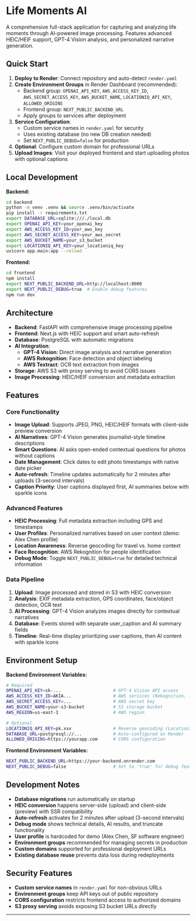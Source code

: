 # Life Moments AI

A comprehensive full-stack application for capturing and analyzing life moments through AI-powered image processing. Features advanced HEIC/HEIF support, GPT-4 Vision analysis, and personalized narrative generation.

## Quick Start

1. **Deploy to Render**: Connect repository and auto-detect `render.yaml`
2. **Create Environment Groups** in Render Dashboard (recommended):
   - Backend group: `OPENAI_API_KEY`, `AWS_ACCESS_KEY_ID`, `AWS_SECRET_ACCESS_KEY`, `AWS_BUCKET_NAME`, `LOCATIONIQ_API_KEY`, `ALLOWED_ORIGINS`
   - Frontend group: `NEXT_PUBLIC_BACKEND_URL`
   - Apply groups to services after deployment
3. **Service Configuration**:
   - Custom service names in `render.yaml` for security
   - Uses existing database (no new DB creation needed)
   - Set `NEXT_PUBLIC_DEBUG=false` for production
4. **Optional**: Configure custom domain for professional URLs
5. **Upload Images**: Visit your deployed frontend and start uploading photos with optional captions

## Local Development

**Backend:**
```bash
cd backend
python -m venv .venv && source .venv/bin/activate
pip install -r requirements.txt
export DATABASE_URL=sqlite:///./local.db
export OPENAI_API_KEY=your_openai_key
export AWS_ACCESS_KEY_ID=your_aws_key
export AWS_SECRET_ACCESS_KEY=your_aws_secret
export AWS_BUCKET_NAME=your_s3_bucket
export LOCATIONIQ_API_KEY=your_locationiq_key
uvicorn app.main:app --reload
```

**Frontend:**
```bash
cd frontend
npm install
export NEXT_PUBLIC_BACKEND_URL=http://localhost:8000
export NEXT_PUBLIC_DEBUG=true  # Enable debug features
npm run dev
```

## Architecture

- **Backend**: FastAPI with comprehensive image processing pipeline
- **Frontend**: Next.js with HEIC support and smart auto-refresh
- **Database**: PostgreSQL with automatic migrations
- **AI Integration**: 
  - **GPT-4 Vision**: Direct image analysis and narrative generation
  - **AWS Rekognition**: Face detection and object labeling
  - **AWS Textract**: OCR text extraction from images
- **Storage**: AWS S3 with proxy serving to avoid CORS issues
- **Image Processing**: HEIC/HEIF conversion and metadata extraction


## Features

### Core Functionality
- **Image Upload**: Supports JPEG, PNG, HEIC/HEIF formats with client-side preview conversion
- **AI Narratives**: GPT-4 Vision generates journalist-style timeline descriptions
- **Smart Questions**: AI asks open-ended contextual questions for photos without captions
- **Date Management**: Click dates to edit photo timestamps with native date picker
- **Auto-refresh**: Timeline updates automatically for 2 minutes after uploads (3-second intervals)
- **Caption Priority**: User captions displayed first, AI summaries below with sparkle icons

### Advanced Features
- **HEIC Processing**: Full metadata extraction including GPS and timestamps
- **User Profiles**: Personalized narratives based on user context (demo: Alex Chen profile)
- **Location Awareness**: Reverse geocoding for travel vs. home context
- **Face Recognition**: AWS Rekognition for people identification
- **Debug Mode**: Toggle `NEXT_PUBLIC_DEBUG=true` for detailed technical information

### Data Pipeline
1. **Upload**: Image processed and stored in S3 with HEIC conversion
2. **Analysis**: EXIF metadata extraction, GPS coordinates, face/object detection, OCR text
3. **AI Processing**: GPT-4 Vision analyzes images directly for contextual narratives
4. **Database**: Events stored with separate user_caption and AI summary fields
5. **Timeline**: Real-time display prioritizing user captions, then AI content with sparkle icons

## Environment Setup

**Backend Environment Variables:**
```bash
# Required
OPENAI_API_KEY=sk-...                    # GPT-4 Vision API access
AWS_ACCESS_KEY_ID=AKIA...                # AWS services (Rekognition, Textract, S3)
AWS_SECRET_ACCESS_KEY=...                # AWS secret key
AWS_BUCKET_NAME=your-s3-bucket           # S3 storage bucket
AWS_REGION=us-east-1                     # AWS region

# Optional
LOCATIONIQ_API_KEY=pk.xxx                # Reverse geocoding (LocationIQ)
DATABASE_URL=postgresql://...            # Auto-configured on Render
ALLOWED_ORIGINS=https://yourapp.com      # CORS configuration
```

**Frontend Environment Variables:**
```bash
NEXT_PUBLIC_BACKEND_URL=https://your-backend.onrender.com
NEXT_PUBLIC_DEBUG=false                  # Set to 'true' for debug features
```

## Development Notes

- **Database migrations** run automatically on startup
- **HEIC conversion** happens server-side (upload) and client-side (preview) with SSR compatibility
- **Auto-refresh** activates for 2 minutes after upload (3-second intervals)
- **Debug mode** shows technical details, AI results, and truncate functionality
- **User profile** is hardcoded for demo (Alex Chen, SF software engineer)
- **Environment groups** recommended for managing secrets in production
- **Custom domains** supported for professional deployment URLs
- **Existing database reuse** prevents data loss during redeployments

## Security Features

- **Custom service names** in `render.yaml` for non-obvious URLs
- **Environment groups** keep API keys out of public repository
- **CORS configuration** restricts frontend access to authorized domains
- **S3 proxy serving** avoids exposing S3 bucket URLs directly

---

